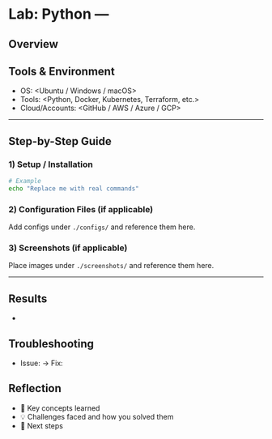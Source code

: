 # Lab: Python — <Sample Lab Title>

## Overview
<Briefly describe what this item is about and why it matters.>

## Tools & Environment
- OS: <Ubuntu / Windows / macOS>
- Tools: <Python, Docker, Kubernetes, Terraform, etc.>
- Cloud/Accounts: <GitHub / AWS / Azure / GCP>

---

## Step-by-Step Guide

### 1) Setup / Installation
```bash
# Example
echo "Replace me with real commands"
```

### 2) Configuration Files (if applicable)
Add configs under `./configs/` and reference them here.

### 3) Screenshots (if applicable)
Place images under `./screenshots/` and reference them here.

---

## Results
- <Summarise what worked and how you validated it.>

## Troubleshooting
- Issue: <Symptom or error message> → Fix: <How you resolved it>

## Reflection
- 🔑 Key concepts learned
- 💡 Challenges faced and how you solved them
- 🚀 Next steps